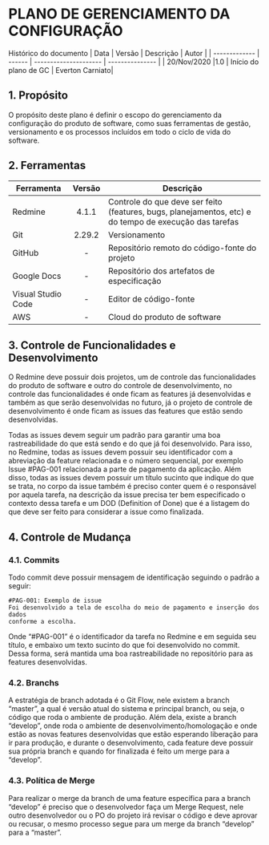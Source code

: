 # PLANO DE GERENCIAMENTO DA CONFIGURAÇÃO

Histórico do documento
| Data          | Versão | Descrição             | Autor           |
| ------------- | ------ | --------------------- | --------------- |
| 20/Nov/2020   |1.0     | Início do plano de GC | Everton Carniato|

## 1. Propósito
O propósito deste plano é definir o escopo do gerenciamento da configuração do produto de
software, como suas ferramentas de gestão, versionamento e os processos incluídos em todo o ciclo
de vida do software.

## 2. Ferramentas
| Ferramenta        | Versão | Descrição             |
| ----------------- |:------:| --------------------- |
| Redmine           |4.1.1   | Controle do que deve ser feito (features, bugs, planejamentos, etc) e do tempo de execução das tarefas |
| Git               |2.29.2  | Versionamento |
| GitHub            |-       | Repositório remoto do código-fonte do projeto |
| Google Docs       |-       | Repositório dos artefatos de especificação |
| Visual Studio Code|-       | Editor de código-fonte |
| AWS               |-       | Cloud do produto de software |

## 3. Controle de Funcionalidades e Desenvolvimento
<p>O Redmine deve possuir dois projetos, um de controle das funcionalidades do produto de
software e outro do controle de desenvolvimento, no controle das funcionalidades é onde ficam as
features já desenvolvidas e também as que serão desenvolvidas no futuro, já o projeto de controle
de desenvolvimento é onde ficam as issues das features que estão sendo desenvolvidas.</p>
<p>Todas as issues devem seguir um padrão para garantir uma boa rastreabilidade do que está
sendo e do que já foi desenvolvido. Para isso, no Redmine, todas as issues devem possuir seu
identificador com a abreviação da feature relacionada e o número sequencial, por exemplo Issue
#PAG-001 relacionada a parte de pagamento da aplicação. Além disso, todas as issues devem
possuir um título sucinto que indique do que se trata, no corpo da issue também é preciso conter
quem é o responsável por aquela tarefa, na descrição da issue precisa ter bem especificado o
contexto dessa tarefa e um DOD (Definition of Done) que é a listagem do que deve ser feito para
considerar a issue como finalizada.</p>

## 4. Controle de Mudança
### 4.1. Commits
Todo commit deve possuir mensagem de identificação seguindo o padrão a seguir:
```
#PAG-001: Exemplo de issue
Foi desenvolvido a tela de escolha do meio de pagamento e inserção dos dados
conforme a escolha.
```
Onde “#PAG-001” é o identificador da tarefa no Redmine e em seguida seu título, e embaixo
um texto sucinto do que foi desenvolvido no commit. Dessa forma, será mantida uma boa
rastreabilidade no repositório para as features desenvolvidas.

### 4.2. Branchs
A estratégia de branch adotada é o Git Flow, nele existem a branch “master”, a qual é versão
atual do sistema e principal branch, ou seja, o código que roda o ambiente de produção. Além dela,
existe a branch “develop”, onde roda o ambiente de desenvolvimento/homologação e onde estão as
novas features desenvolvidas que estão esperando liberação para ir para produção, e durante o
desenvolvimento, cada feature deve possuir sua própria branch e quando for finalizada é feito um
merge para a “develop”.

### 4.3. Política de Merge
Para realizar o merge da branch de uma feature específica para a branch “develop” é preciso
que o desenvolvedor faça um Merge Request, nele outro desenvolvedor ou o PO do projeto irá
revisar o código e deve aprovar ou recusar, o mesmo processo segue para um merge da branch
“develop” para a “master”.
